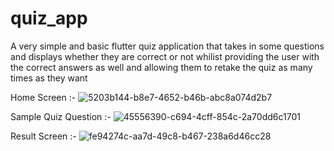 # quiz_app

A very simple and basic flutter quiz application that takes in some questions and displays whether they are correct or not whilist providing the user with the correct answers as well and allowing them to retake the quiz as many times as they want

Home Screen :- ![5203b144-b8e7-4652-b46b-abc8a074d2b7](https://github.com/vInAyAk5hArMa/Basic_Quiz_App/assets/129196657/11e693f5-d85b-4ce7-8a25-d8604d8d9b3c)

Sample Quiz Question :- ![45556390-c694-4cff-854c-2a70dd6c1701](https://github.com/vInAyAk5hArMa/Basic_Quiz_App/assets/129196657/5928dd91-c3a0-4678-85da-b547a5f4c921)

Result Screen :- ![fe94274c-aa7d-49c8-b467-238a6d46cc28](https://github.com/vInAyAk5hArMa/Basic_Quiz_App/assets/129196657/25786653-4dba-48e3-9529-afa15444799f)




